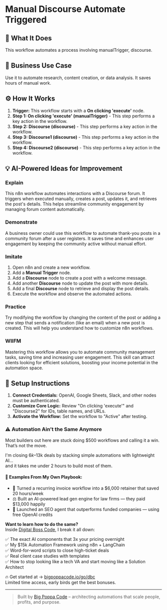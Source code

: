 # Manual Discourse Automate Triggered

## 🚀 What It Does
This workflow automates a process involving manualTrigger, discourse.

## 💼 Business Use Case
Use it to automate research, content creation, or data analysis. It saves hours of manual work.

## ⚙️ How It Works
1.  **Trigger:** This workflow starts with a **On clicking 'execute'** node.
2. **Step 1: On clicking 'execute' (manualTrigger)** - This step performs a key action in the workflow.
3. **Step 2: Discourse (discourse)** - This step performs a key action in the workflow.
4. **Step 3: Discourse1 (discourse)** - This step performs a key action in the workflow.
5. **Step 4: Discourse2 (discourse)** - This step performs a key action in the workflow.

## 💡 AI-Powered Ideas for Improvement
### Explain
This n8n workflow automates interactions with a Discourse forum. It triggers when executed manually, creates a post, updates it, and retrieves the post's details. This helps streamline community engagement by managing forum content automatically.

### Demonstrate
A business owner could use this workflow to automate thank-you posts in a community forum after a user registers. It saves time and enhances user engagement by keeping the community active without manual effort.

### Imitate
1. Open n8n and create a new workflow.
2. Add a **Manual Trigger** node.
3. Add a **Discourse** node to create a post with a welcome message.
4. Add another **Discourse** node to update the post with more details.
5. Add a final **Discourse** node to retrieve and display the post details.
6. Execute the workflow and observe the automated actions.

### Practice
Try modifying the workflow by changing the content of the post or adding a new step that sends a notification (like an email) when a new post is created. This will help you understand how to customize n8n workflows.

### WIIFM
Mastering this workflow allows you to automate community management tasks, saving time and increasing user engagement. This skill can attract clients looking for efficient solutions, boosting your income potential in the automation space.

## 🔧 Setup Instructions
1. **Connect Credentials:** OpenAI, Google Sheets, Slack, and other nodes must be authenticated.
2. **Customize Core Logic:** Review "On clicking 'execute'" and "Discourse2" for IDs, table names, and URLs.
3. **Activate the Workflow:** Set the workflow to "Active" after testing.

### ⚠️ Automation Ain’t the Same Anymore

Most builders out here are stuck doing $500 workflows and calling it a win.  
That’s not the move.  

I'm closing $6k–$13k deals by stacking simple automations with lightweight AI...  
and it takes me under 2 hours to build most of them.

#### 🧠 Examples From My Own Playbook:
- 🔁 Turned a recurring invoice workflow into a $6,000 retainer that saved 20 hours/week  
- ⚖️ Built an AI-powered lead gen engine for law firms — they paid $13,000 happily  
- 🚀 Launched an SEO agent that outperforms funded companies — using free OpenAI credits  

**Want to learn how to do the same?**  
Inside [Digital Boss Code](https://bigpoppacode.io/go/dbc), I break it all down:

✅ The exact AI components that 3x your pricing overnight  
✅ My $15k Automation Framework using n8n + LangChain  
✅ Word-for-word scripts to close high-ticket deals  
✅ Real client case studies with templates  
✅ How to stop looking like a tech VA and start moving like a Solution Architect  

🔥 Get started at → [bigpoppacode.io/go/dbc](https://bigpoppacode.io/go/dbc)  
Limited time access, early birds get the best bonuses.

---
> Built by [Big Poppa Code](https://bigpoppacode.io) – architecting automations that scale people, profits, and purpose.
